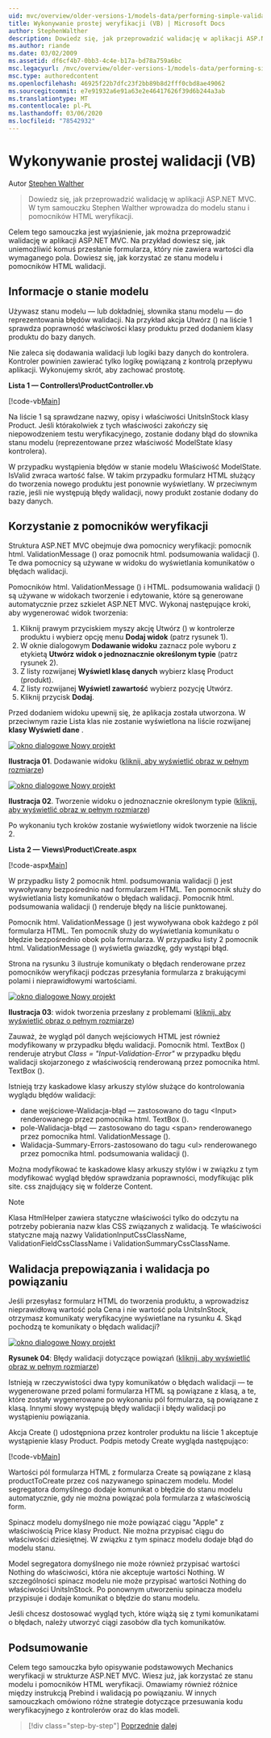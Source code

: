 ```yaml
---
uid: mvc/overview/older-versions-1/models-data/performing-simple-validation-vb
title: Wykonywanie prostej weryfikacji (VB) | Microsoft Docs
author: StephenWalther
description: Dowiedz się, jak przeprowadzić walidację w aplikacji ASP.NET MVC. W tym samouczku Stephen Walther wprowadza do modelu stan i pomocnik HTML walidacji...
ms.author: riande
ms.date: 03/02/2009
ms.assetid: df6cf4b7-0bb3-4c4e-b17a-bd78a759a6bc
msc.legacyurl: /mvc/overview/older-versions-1/models-data/performing-simple-validation-vb
msc.type: authoredcontent
ms.openlocfilehash: 46925f22b7dfc23f2bb89b8d2fff0cbd8ae49062
ms.sourcegitcommit: e7e91932a6e91a63e2e46417626f39d6b244a3ab
ms.translationtype: MT
ms.contentlocale: pl-PL
ms.lasthandoff: 03/06/2020
ms.locfileid: "78542932"
---
```

# <a name="performing-simple-validation-vb"></a>Wykonywanie prostej walidacji (VB)

Autor [Stephen Walther](https://github.com/StephenWalther)

> Dowiedz się, jak przeprowadzić walidację w aplikacji ASP.NET MVC. W tym samouczku Stephen Walther wprowadza do modelu stanu i pomocników HTML weryfikacji.

Celem tego samouczka jest wyjaśnienie, jak można przeprowadzić walidację w aplikacji ASP.NET MVC. Na przykład dowiesz się, jak uniemożliwić komuś przesłanie formularza, który nie zawiera wartości dla wymaganego pola. Dowiesz się, jak korzystać ze stanu modelu i pomocników HTML walidacji.

## <a name="understanding-model-state"></a>Informacje o stanie modelu

Używasz stanu modelu — lub dokładniej, słownika stanu modelu — do reprezentowania błędów walidacji. Na przykład akcja Utwórz () na liście 1 sprawdza poprawność właściwości klasy produktu przed dodaniem klasy produktu do bazy danych.

Nie zaleca się dodawania walidacji lub logiki bazy danych do kontrolera. Kontroler powinien zawierać tylko logikę powiązaną z kontrolą przepływu aplikacji. Wykonujemy skrót, aby zachować prostotę.

**Lista 1 — Controllers\ProductController.vb**

[!code-vb[Main](performing-simple-validation-vb/samples/sample1.vb)]

Na liście 1 są sprawdzane nazwy, opisy i właściwości UnitsInStock klasy Product. Jeśli którakolwiek z tych właściwości zakończy się niepowodzeniem testu weryfikacyjnego, zostanie dodany błąd do słownika stanu modelu (reprezentowane przez właściwość ModelState klasy kontrolera).

W przypadku wystąpienia błędów w stanie modelu Właściwość ModelState. IsValid zwraca wartość false. W takim przypadku formularz HTML służący do tworzenia nowego produktu jest ponownie wyświetlany. W przeciwnym razie, jeśli nie występują błędy walidacji, nowy produkt zostanie dodany do bazy danych.

## <a name="using-the-validation-helpers"></a>Korzystanie z pomocników weryfikacji

Struktura ASP.NET MVC obejmuje dwa pomocnicy weryfikacji: pomocnik html. ValidationMessage () oraz pomocnik html. podsumowania walidacji (). Te dwa pomocnicy są używane w widoku do wyświetlania komunikatów o błędach walidacji.

Pomocników html. ValidationMessage () i HTML. podsumowania walidacji () są używane w widokach tworzenie i edytowanie, które są generowane automatycznie przez szkielet ASP.NET MVC. Wykonaj następujące kroki, aby wygenerować widok tworzenia:

1. Kliknij prawym przyciskiem myszy akcję Utwórz () w kontrolerze produktu i wybierz opcję menu **Dodaj widok** (patrz rysunek 1).
2. W oknie dialogowym **Dodawanie widoku** zaznacz pole wyboru z etykietą **Utwórz widok o jednoznacznie określonym typie** (patrz rysunek 2).
3. Z listy rozwijanej **Wyświetl klasę danych** wybierz klasę Product (produkt).
4. Z listy rozwijanej **Wyświetl zawartość** wybierz pozycję Utwórz.
5. Kliknij przycisk **Dodaj**.

Przed dodaniem widoku upewnij się, że aplikacja została utworzona. W przeciwnym razie Lista klas nie zostanie wyświetlona na liście rozwijanej **klasy Wyświetl dane** .

[![okno dialogowe Nowy projekt](performing-simple-validation-vb/_static/image1.jpg)](performing-simple-validation-vb/_static/image1.png)

**Ilustracja 01**. Dodawanie widoku ([kliknij, aby wyświetlić obraz w pełnym rozmiarze](performing-simple-validation-vb/_static/image2.png))

[![okno dialogowe Nowy projekt](performing-simple-validation-vb/_static/image2.jpg)](performing-simple-validation-vb/_static/image3.png)

**Ilustracja 02**. Tworzenie widoku o jednoznacznie określonym typie ([kliknij, aby wyświetlić obraz w pełnym rozmiarze](performing-simple-validation-vb/_static/image4.png))

Po wykonaniu tych kroków zostanie wyświetlony widok tworzenie na liście 2.

**Lista 2 — Views\Product\Create.aspx**

[!code-aspx[Main](performing-simple-validation-vb/samples/sample2.aspx)]

W przypadku listy 2 pomocnik html. podsumowania walidacji () jest wywoływany bezpośrednio nad formularzem HTML. Ten pomocnik służy do wyświetlania listy komunikatów o błędach walidacji. Pomocnik html. podsumowania walidacji () renderuje błędy na liście punktowanej.

Pomocnik html. ValidationMessage () jest wywoływana obok każdego z pól formularza HTML. Ten pomocnik służy do wyświetlania komunikatu o błędzie bezpośrednio obok pola formularza. W przypadku listy 2 pomocnik html. ValidationMessage () wyświetla gwiazdkę, gdy wystąpi błąd.

Strona na rysunku 3 ilustruje komunikaty o błędach renderowane przez pomocników weryfikacji podczas przesyłania formularza z brakującymi polami i nieprawidłowymi wartościami.

[![okno dialogowe Nowy projekt](performing-simple-validation-vb/_static/image3.jpg)](performing-simple-validation-vb/_static/image5.png)

**Ilustracja 03**: widok tworzenia przesłany z problemami ([kliknij, aby wyświetlić obraz o pełnym rozmiarze](performing-simple-validation-vb/_static/image6.png))

Zauważ, że wygląd pól danych wejściowych HTML jest również modyfikowany w przypadku błędu walidacji. Pomocnik html. TextBox () renderuje atrybut *Class = "Input-Validation-Error"* w przypadku błędu walidacji skojarzonego z właściwością renderowaną przez pomocnika html. TextBox ().

Istnieją trzy kaskadowe klasy arkuszy stylów służące do kontrolowania wyglądu błędów walidacji:

- dane wejściowe-Walidacja-błąd — zastosowano do tagu &lt;Input&gt; renderowanego przez pomocnika html. TextBox ().
- pole-Walidacja-błąd — zastosowano do tagu &lt;span&gt; renderowanego przez pomocnika html. ValidationMessage ().
- Walidacja-Summary-Errors-zastosowano do tagu &lt;ul&gt; renderowanego przez pomocnika html. podsumowania walidacji ().

Można modyfikować te kaskadowe klasy arkuszy stylów i w związku z tym modyfikować wygląd błędów sprawdzania poprawności, modyfikując plik site. css znajdujący się w folderze Content.

> [!NOTE] 
> 
> Klasa HtmlHelper zawiera statyczne właściwości tylko do odczytu na potrzeby pobierania nazw klas CSS związanych z walidacją. Te właściwości statyczne mają nazwy ValidationInputCssClassName, ValidationFieldCssClassName i ValidationSummaryCssClassName.

## <a name="prebinding-validation-and-postbinding-validation"></a>Walidacja prepowiązania i walidacja po powiązaniu

Jeśli przesyłasz formularz HTML do tworzenia produktu, a wprowadzisz nieprawidłową wartość pola Cena i nie wartość pola UnitsInStock, otrzymasz komunikaty weryfikacyjne wyświetlane na rysunku 4. Skąd pochodzą te komunikaty o błędach walidacji?

[![okno dialogowe Nowy projekt](performing-simple-validation-vb/_static/image4.jpg)](performing-simple-validation-vb/_static/image7.png)

**Rysunek 04**: Błędy walidacji dotyczące powiązań ([kliknij, aby wyświetlić obraz w pełnym rozmiarze](performing-simple-validation-vb/_static/image8.png))

Istnieją w rzeczywistości dwa typy komunikatów o błędach walidacji — te wygenerowane przed polami formularza HTML są powiązane z klasą, a te, które zostały wygenerowane po wykonaniu pól formularza, są powiązane z klasą. Innymi słowy występują błędy walidacji i błędy walidacji po wystąpieniu powiązania.

Akcja Create () udostępniona przez kontroler produktu na liście 1 akceptuje wystąpienie klasy Product. Podpis metody Create wygląda następująco:

[!code-vb[Main](performing-simple-validation-vb/samples/sample3.vb)]

Wartości pól formularza HTML z formularza Create są powiązane z klasą productToCreate przez coś nazywanego spinaczem modelu. Model segregatora domyślnego dodaje komunikat o błędzie do stanu modelu automatycznie, gdy nie można powiązać pola formularza z właściwością form.

Spinacz modelu domyślnego nie może powiązać ciągu "Apple" z właściwością Price klasy Product. Nie można przypisać ciągu do właściwości dziesiętnej. W związku z tym spinacz modelu dodaje błąd do modelu stanu.

Model segregatora domyślnego nie może również przypisać wartości Nothing do właściwości, która nie akceptuje wartości Nothing. W szczególności spinacz modelu nie może przypisać wartości Nothing do właściwości UnitsInStock. Po ponownym utworzeniu spinacza modelu przypisuje i dodaje komunikat o błędzie do stanu modelu.

Jeśli chcesz dostosować wygląd tych, które wiążą się z tymi komunikatami o błędach, należy utworzyć ciągi zasobów dla tych komunikatów.

## <a name="summary"></a>Podsumowanie

Celem tego samouczka było opisywanie podstawowych Mechanics weryfikacji w strukturze ASP.NET MVC. Wiesz już, jak korzystać ze stanu modelu i pomocników HTML weryfikacji. Omawiamy również różnice między instrukcją Prebind i walidacją po powiązaniu. W innych samouczkach omówiono różne strategie dotyczące przesuwania kodu weryfikacyjnego z kontrolerów oraz do klas modeli.

> [!div class="step-by-step"]
> [Poprzednie](displaying-a-table-of-database-data-vb.md)
> [dalej](validating-with-the-idataerrorinfo-interface-vb.md)
